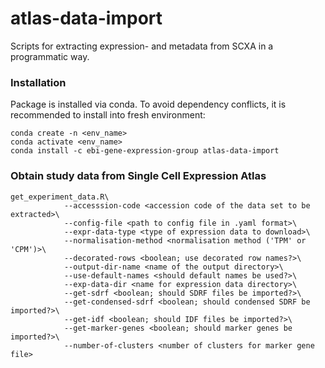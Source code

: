 # atlas-data-import
Scripts for extracting expression- and metadata from SCXA in a programmatic way. 

### Installation 
Package is installed via conda. To avoid dependency conflicts, it is recommended to install into fresh environment:

```
conda create -n <env_name>
conda activate <env_name>
conda install -c ebi-gene-expression-group atlas-data-import
```

### Obtain study data from Single Cell Expression Atlas 
```
get_experiment_data.R\
            --accesssion-code <accession code of the data set to be extracted>\
            --config-file <path to config file in .yaml format>\
            --expr-data-type <type of expression data to download>\
            --normalisation-method <normalisation method ('TPM' or 'CPM')>\
            --decorated-rows <boolean; use decorated row names?>\
            --output-dir-name <name of the output directory>\
            --use-default-names <should default names be used?>\
            --exp-data-dir <name for expression data directory>\
            --get-sdrf <boolean; should SDRF files be imported?>\
            --get-condensed-sdrf <boolean; should condensed SDRF be imported?>\
            --get-idf <boolean; should IDF files be imported?>\
            --get-marker-genes <boolean; should marker genes be imported?>\
            --number-of-clusters <number of clusters for marker gene file>

```

